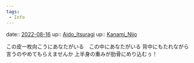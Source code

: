 ```yaml
---
tags:
 - Info
---
```


date:: [2022-08-16](Daily_Note/2022-08-16.md)
up:: [Aido_Itsuragi](../Bar/Novel/Nacaria/Aido_Itsuragi.md)
up:: [Kanami_Nijo](../Bar/Novel/Nacaria/Kanami_Nijo.md)

この皮一枚向こうにあなたがいる　この中にあなたがいる
背中にもたれながら言うのやめてもらえませんか
上半身の重みが肋骨にめり込むぅ！